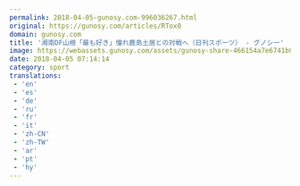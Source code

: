 ```yaml
---
permalink: 2018-04-05-gunosy.com-996036267.html
original: https://gunosy.com/articles/RTox0
domain: gunosy.com
title: '湘南DF山根「最も好き」憧れ鹿島土居との対戦へ（日刊スポーツ） - グノシー'
image: https://webassets.gunosy.com/assets/gunosy-share-466154a7e6741b0dbc8895ceff97e34818892a0e7dbc05d641d2606f8820dd35.jpg
date: 2018-04-05 07:14:14
category: sport
translations: 
 - 'en'
 - 'es'
 - 'de'
 - 'ru'
 - 'fr'
 - 'it'
 - 'zh-CN'
 - 'zh-TW'
 - 'ar'
 - 'pt'
 - 'hy'
---
```


